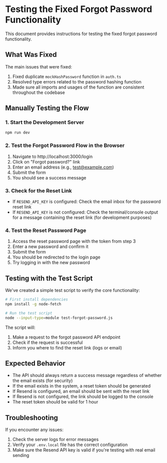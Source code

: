 # Testing the Fixed Forgot Password Functionality

This document provides instructions for testing the fixed forgot password functionality.

## What Was Fixed

The main issues that were fixed:

1. Fixed duplicate `mockHashPassword` function in `auth.ts`
2. Resolved type errors related to the password hashing function
3. Made sure all imports and usages of the function are consistent throughout the codebase

## Manually Testing the Flow

### 1. Start the Development Server

```bash
npm run dev
```

### 2. Test the Forgot Password Flow in the Browser

1. Navigate to http://localhost:3000/login
2. Click on "Forgot password?" link
3. Enter an email address (e.g., test@example.com)
4. Submit the form
5. You should see a success message

### 3. Check for the Reset Link

- If `RESEND_API_KEY` is configured: Check the email inbox for the password reset link
- If `RESEND_API_KEY` is not configured: Check the terminal/console output for a message containing the reset link (for development purposes)

### 4. Test the Reset Password Page

1. Access the reset password page with the token from step 3
2. Enter a new password and confirm it
3. Submit the form
4. You should be redirected to the login page
5. Try logging in with the new password

## Testing with the Test Script

We've created a simple test script to verify the core functionality:

```bash
# First install dependencies
npm install -g node-fetch

# Run the test script
node --input-type=module test-forgot-password.js
```

The script will:
1. Make a request to the forgot password API endpoint
2. Check if the request is successful 
3. Inform you where to find the reset link (logs or email)

## Expected Behavior

- The API should always return a success message regardless of whether the email exists (for security)
- If the email exists in the system, a reset token should be generated
- If Resend is configured, an email should be sent with the reset link
- If Resend is not configured, the link should be logged to the console
- The reset token should be valid for 1 hour

## Troubleshooting

If you encounter any issues:

1. Check the server logs for error messages
2. Verify your `.env.local` file has the correct configuration
3. Make sure the Resend API key is valid if you're testing with real email sending 